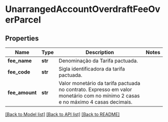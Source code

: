 # UnarrangedAccountOverdraftFeeOverParcel

## Properties
Name | Type | Description | Notes
------------ | ------------- | ------------- | -------------
**fee_name** | **str** | Denominação da Tarifa pactuada.  | 
**fee_code** | **str** | Sigla identificadora da tarifa pactuada.  | 
**fee_amount** | **str** | Valor monetário da tarifa pactuada no contrato.  Expresso em valor monetário com no mínimo 2 casas e no máximo 4 casas decimais.  | 

[[Back to Model list]](../README.md#documentation-for-models) [[Back to API list]](../README.md#documentation-for-api-endpoints) [[Back to README]](../README.md)

